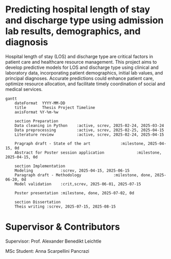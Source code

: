 # Predicting hospital length of stay and discharge type using admission lab results, demographics, and diagnosis

Hospital length of stay (LOS) and discharge type are critical factors in patient care and healthcare resource management. This project aims to develop predictive models for LOS and discharge type using clinical and laboratory data, incorporating patient demographics, initial lab values, and principal diagnoses. Accurate predictions could enhance patient care, optimize resource allocation, and facilitate timely coordination of social and medical services.


```mermaid
gantt
    dateFormat  YYYY-MM-DD
    title       Thesis Project Timeline
    axisFormat %Y-%m-%w

    section Preparation
    Data cleaning in Python    :active, screv, 2025-02-24, 2025-03-24
    Data preprocessing         :active, screv, 2025-02-25, 2025-04-15
    Literature review          :active, screv, 2025-02-24, 2025-04-15

    Pragraph draft - State of the art             :milestone, 2025-04-15, 0d
    Abstract for Poster session application              :milestone, 2025-04-15, 0d

    section Implementation
    Modeling            :screv, 2025-04-15, 2025-06-15
    Paragraph draft - Methodology              :milestone, done, 2025-06-20, 0d
    Model validation    :crit,screv, 2025-06-01, 2025-07-15

    Poster presentation :milestone, done, 2025-07-02, 0d

    section Dissertation
    Theis writing :screv, 2025-07-15, 2025-08-15
```

# Supervisor & Contributors

Supervisor: Prof. Alexander Benedikt Leichtle

MSc Student: Anna Scarpellini Pancrazi